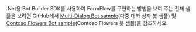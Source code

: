 .Net용 Bot Builder SDK를 사용하여 FormFlow를 구현하는 방법을 보여 주는 전체 샘플을 보려면 GitHub에서 <a href="https://aka.ms/v3-cs-core-multiDialogs" target="_blank">Multi-Dialog Bot sample</a>(다중 대화 상자 봇 샘플) 및 <a href="https://aka.ms/v3-cs-demo-contosoFlowers" target="_blank">Contoso Flowers Bot sample</a>(Contoso Flowers 봇 샘플)을 참조하세요.

